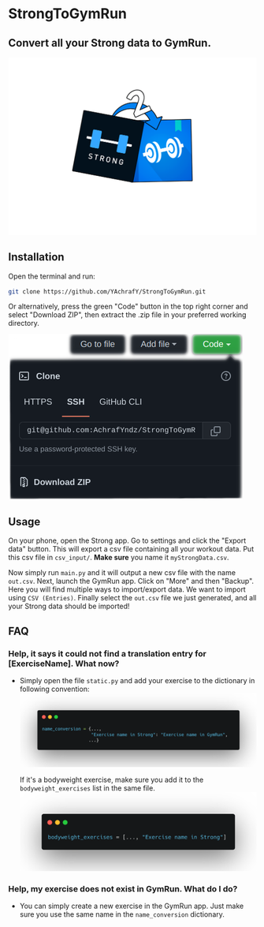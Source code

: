 # StrongToGymRun

## Convert all your Strong data to GymRun.
![](images/padded_logo.png)

## Installation

Open the terminal and run:

```bash
git clone https://github.com/YAchrafY/StrongToGymRun.git
```

Or alternatively, press the green "Code" button in the top right corner and select "Download ZIP", then extract the .zip
file in your preferred working directory.

![img_1.png](images/github_button.png)

## Usage

On your phone, open the Strong app. Go to settings and click the "Export data" button. This will export a csv file
containing all your workout data. Put this csv file in `csv_input/`. **Make sure** you name it `myStrongData.csv`.

Now simply run `main.py` and it will output a new csv file with the name `out.csv`. Next, launch the GymRun app. Click
on "More" and then "Backup". Here you will find multiple ways to import/export data. We want to import using `CSV (Entries)`. Finally select the `out.csv` file we just generated, and all your Strong data should be imported!

## FAQ

### Help, it says it could not find a translation entry for [ExerciseName]. What now?

- Simply open the file `static.py` and add your exercise to the dictionary in following convention:
  ![name conversion dictionary](images/dictionary_screenshot.png)

  If it's a bodyweight exercise, make sure you add it to the `bodyweight_exercises` list in the same file.
  ![bodyweight exercises list](images/bodyweight_exercises.png)

### Help, my exercise does not exist in GymRun. What do I do?

- You can simply create a new exercise in the GymRun app. Just make sure you use the same name in the `name_conversion` dictionary.
